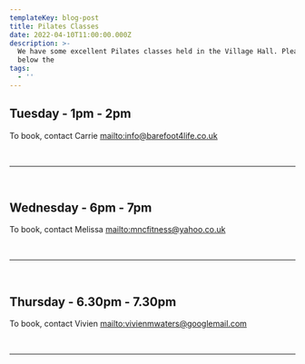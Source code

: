```yaml
---
templateKey: blog-post
title: Pilates Classes
date: 2022-04-10T11:00:00.000Z
description: >-
  We have some excellent Pilates classes held in the Village Hall. Please see
  below the 
tags:
  - ''
---
```

## **Tuesday - 1pm - 2pm**

To book, contact Carrie <mailto:info@barefoot4life.co.uk>

<br><hr /><br>

## **Wednesday - 6pm - 7pm**

To book, contact Melissa <mailto:mncfitness@yahoo.co.uk>

<br><hr /><br>

## **Thursday - 6.30pm - 7.30pm**

To book, contact Vivien <mailto:vivienmwaters@googlemail.com>

<br><hr /><br>
